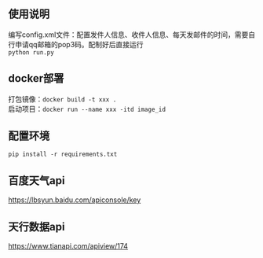 ## 使用说明
编写config.xml文件：配置发件人信息、收件人信息、每天发邮件的时间，需要自行申请qq邮箱的pop3码。配制好后直接运行<br />
`python run.py`
## docker部署
打包镜像：`docker build -t xxx .`<br />
启动项目：`docker run --name xxx -itd image_id`
## 配置环境
`pip install -r requirements.txt`
## 百度天气api
https://lbsyun.baidu.com/apiconsole/key
## 天行数据api
https://www.tianapi.com/apiview/174